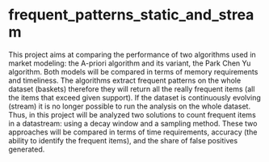 # frequent_patterns_static_and_stream
This project aims at comparing the performance of two algorithms used in market modeling: the A-priori algorithm and its variant, the Park Chen Yu algorithm.
Both models will be compared in terms of memory requirements and timeliness.
The algorithms extract frequent patterns on the whole dataset (baskets) therefore they will return all the really frequent items (all the items that exceed given support).
If the dataset is continuously evolving (stream) it is no longer possible to run the analysis on the whole dataset. Thus, in this project will be analyzed two solutions to count frequent items in a datastream: using a decay window and a sampling method.
These two approaches will be compared in terms of time requirements, accuracy (the ability to identify the frequent items), and the share of false positives generated.
